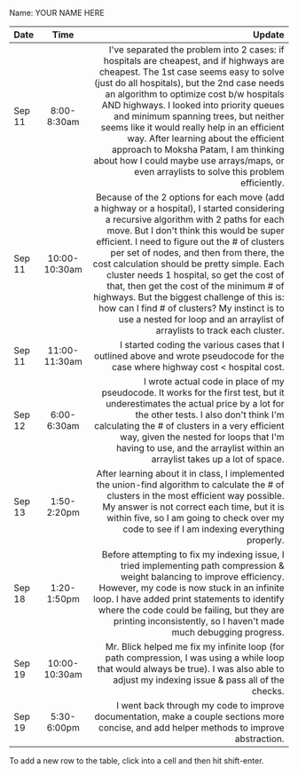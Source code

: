 Name: YOUR NAME HERE

| Date   |     Time      |                                                                                                                                                                                                                                                                                                                                                                                                                                                                                                                                                                                               Update |
|:-------|:-------------:|-----------------------------------------------------------------------------------------------------------------------------------------------------------------------------------------------------------------------------------------------------------------------------------------------------------------------------------------------------------------------------------------------------------------------------------------------------------------------------------------------------------------------------------------------------------------------------------------------------:|
| Sep 11 |  8:00-8:30am  |                                                    I've separated the problem into 2 cases: if hospitals are cheapest, and if highways are cheapest. The 1st case seems easy to solve (just do all hospitals), but the 2nd case needs an algorithm to optimize cost b/w hospitals AND highways. I looked into priority queues and minimum spanning trees, but neither seems like it would really help in an efficient way. After learning about the efficient approach to Moksha Patam, I am thinking about how I could maybe use arrays/maps, or even arraylists to solve this problem efficiently. |
| Sep 11 | 10:00-10:30am | Because of the 2 options for each move (add a highway or a hospital), I started considering a recursive algorithm with 2 paths for each move. But I don't think this would be super efficient. I need to figure out the # of clusters per set of nodes, and then from there, the cost calculation should be pretty simple. Each cluster needs 1 hospital, so get the cost of that, then get the cost of the minimum # of highways. But the biggest challenge of this is: how can I find # of clusters? My instinct is to use a nested for loop and an arraylist of arraylists to track each cluster. |
| Sep 11 | 11:00-11:30am |                                                                                                                                                                                                                                                                                                                                                                                                                                                                       I started coding the various cases that I outlined above and wrote pseudocode for the case where highway cost < hospital cost. |
| Sep 12 |  6:00-6:30am  |                                                                                                                                                                                                                                                     I wrote actual code in place of my pseudocode. It works for the first test, but it underestimates the actual price by a lot for the other tests. I also don't think I'm calculating the # of clusters in a very efficient way, given the nested for loops that I'm having to use, and the arraylist within an arraylist takes up a lot of space. |
| Sep 13 |  1:50-2:20pm  |                                                                                                                                                                                                                                                                                                              After learning about it in class, I implemented the union-find algorithm to calculate the # of clusters in the most efficient way possible. My answer is not correct each time, but it is within five, so I am going to check over my code to see if I am indexing everything properly. |
| Sep 18 |  1:20-1:50pm  |                                                                                                                                                                                                                                                           Before attempting to fix my indexing issue, I tried implementing path compression & weight balancing to improve efficiency. However, my code is now stuck in an infinite loop. I have added print statements to identify where the code could be failing, but they are printing inconsistently, so I haven't made much debugging progress. |
| Sep 19 | 10:00-10:30am |                                                                                                                                                                                                                                                                                                                                                                                                           Mr. Blick helped me fix my infinite loop (for path compression, I was using a while loop that would always be true). I was also able to adjust my indexing issue & pass all of the checks. |
| Sep 19 |  5:30-6:00pm  |                                                                                                                                                                                                                                                                                                                                                                                                                                                            I went back through my code to improve documentation, make a couple sections more concise, and add helper methods to improve abstraction. |


To add a new row to the table, click into a cell and then hit shift-enter.